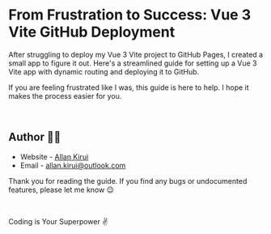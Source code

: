 # From Frustration to Success: Vue 3 Vite GitHub Deployment

After struggling to deploy my Vue 3 Vite project to GitHub Pages, I created a small app to figure it out. Here's a streamlined guide for setting up a Vue 3 Vite app with dynamic routing and deploying it to GitHub.

If you are feeling frustrated like I was, this guide is here to help. I hope it makes the process easier for you.

<br>

## Author ✍🏾

- Website - [Allan Kirui](https://allankirui.github.io)
- Email - <allan.kirui@outlook.com>

Thank you for reading the guide. If you find any bugs or undocumented features, please let me know 😉

<br>

Coding is Your Superpower ✌
